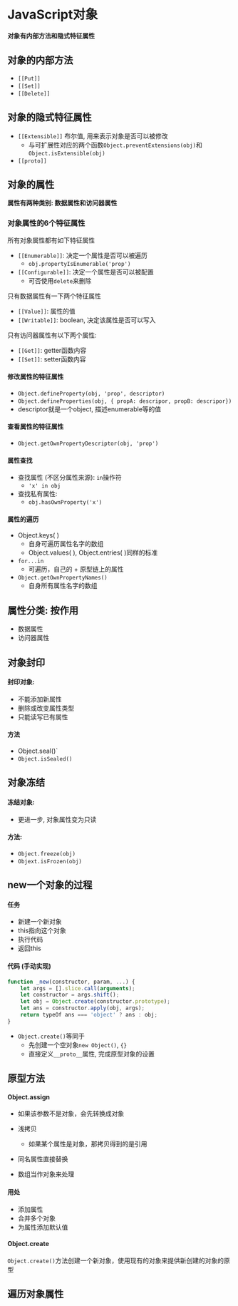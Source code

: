 # JavaScript对象

**对象有内部方法和隐式特征属性**



## 对象的内部方法

- `[[Put]]`
- `[[Set]]`
- `[[Delete]]`



## 对象的隐式特征属性

- `[[Extensible]]` 布尔值, 用来表示对象是否可以被修改
  - 与可扩展性对应的两个函数`Object.preventExtensions(obj)`和`Object.isExtensible(obj)`
- `[[proto]]` 



## 对象的属性

**属性有两种类别: 数据属性和访问器属性**



### 对象属性的6个特征属性

所有对象属性都有如下特征属性

- `[[Enumerable]]`: 决定一个属性是否可以被遍历
  - `obj.propertyIsEnumerable('prop')`
- `[[Configurable]]`: 决定一个属性是否可以被配置
  - 可否使用`delete`来删除

只有数据属性有一下两个特征属性

- `[[Value]]`: 属性的值
- `[[Writable]]`: boolean, 决定该属性是否可以写入

只有访问器属性有以下两个属性:

- `[[Get]]`: getter函数内容
- `[[Set]]`: setter函数内容



#### 修改属性的特征属性

- `Object.defineProperty(obj, 'prop', descriptor)`
- `Object.defineProperties(obj, { propA: descripor, propB: descripor})`
- descriptor就是一个object, 描述enumerable等的值



#### 查看属性的特征属性

- `Object.getOwnPropertyDescriptor(obj, 'prop')`





#### 属性查找

- 查找属性 (不区分属性来源): `in`操作符
  - `'x' in obj`
- 查找私有属性:
  - `obj.hasOwnProperty('x')`



#### 属性的遍历

- Object.keys( )
  - 自身可遍历属性名字的数组
  - Object.values( ), Object.entries( )同样的标准
- `for...in`
  - 可遍历，自己的 + 原型链上的属性
- `Object.getOwnPropertyNames()`
  - 自身所有属性名字的数组



## 属性分类: 按作用

- 数据属性
- 访问器属性







## 对象封印

#### 封印对象:

- 不能添加新属性
- 删除或改变属性类型
- 只能读写已有属性

#### 方法

- Object.seal()`
- `Object.isSealed()`



## 对象冻结

#### 冻结对象:

- 更进一步, 对象属性变为只读

#### 方法:

- `Object.freeze(obj)`
- `Objext.isFrozen(obj)`



## new一个对象的过程

#### 任务

- 新建一个新对象
- this指向这个对象
- 执行代码
- 返回this



#### 代码 (手动实现)

```javascript
function _new(constructor, param, ...) {
    let args = [].slice.call(arguments);
    let constructor = args.shift();
    let obj = Object.create(constructor.prototype);
    let ans = constructor.apply(obj, args);
    return typeOf ans === 'object' ? ans : obj;
}
```

- `Object.create()`等同于
  - 先创建一个空对象`new Object()`, `{}`
  - 直接定义`__proto__`属性, 完成原型对象的设置







## 原型方法



#### Object.assign

- 如果该参数不是对象，会先转换成对象

- 浅拷贝
  - 如果某个属性是对象，那拷贝得到的是引用
- 同名属性直接替换
- 数组当作对象来处理

#### 用处

- 添加属性
- 合并多个对象
- 为属性添加默认值



#### Object.create

`Object.create()`方法创建一个新对象，使用现有的对象来提供新创建的对象的原型





## 遍历对象属性



